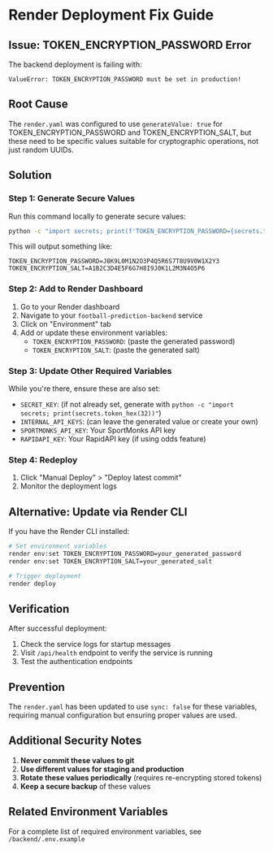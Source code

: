 # Render Deployment Fix Guide

## Issue: TOKEN_ENCRYPTION_PASSWORD Error

The backend deployment is failing with:
```
ValueError: TOKEN_ENCRYPTION_PASSWORD must be set in production!
```

## Root Cause

The `render.yaml` was configured to use `generateValue: true` for TOKEN_ENCRYPTION_PASSWORD and TOKEN_ENCRYPTION_SALT, but these need to be specific values suitable for cryptographic operations, not just random UUIDs.

## Solution

### Step 1: Generate Secure Values

Run this command locally to generate secure values:

```bash
python -c "import secrets; print(f'TOKEN_ENCRYPTION_PASSWORD={secrets.token_urlsafe(32)}\nTOKEN_ENCRYPTION_SALT={secrets.token_urlsafe(32)}')"
```

This will output something like:
```
TOKEN_ENCRYPTION_PASSWORD=J8K9L0M1N2O3P4Q5R6S7T8U9V0W1X2Y3
TOKEN_ENCRYPTION_SALT=A1B2C3D4E5F6G7H8I9J0K1L2M3N4O5P6
```

### Step 2: Add to Render Dashboard

1. Go to your Render dashboard
2. Navigate to your `football-prediction-backend` service
3. Click on "Environment" tab
4. Add or update these environment variables:
   - `TOKEN_ENCRYPTION_PASSWORD`: (paste the generated password)
   - `TOKEN_ENCRYPTION_SALT`: (paste the generated salt)

### Step 3: Update Other Required Variables

While you're there, ensure these are also set:
- `SECRET_KEY`: (if not already set, generate with `python -c "import secrets; print(secrets.token_hex(32))"`)
- `INTERNAL_API_KEYS`: (can leave the generated value or create your own)
- `SPORTMONKS_API_KEY`: Your SportMonks API key
- `RAPIDAPI_KEY`: Your RapidAPI key (if using odds feature)

### Step 4: Redeploy

1. Click "Manual Deploy" > "Deploy latest commit"
2. Monitor the deployment logs

## Alternative: Update via Render CLI

If you have the Render CLI installed:

```bash
# Set environment variables
render env:set TOKEN_ENCRYPTION_PASSWORD=your_generated_password
render env:set TOKEN_ENCRYPTION_SALT=your_generated_salt

# Trigger deployment
render deploy
```

## Verification

After successful deployment:
1. Check the service logs for startup messages
2. Visit `/api/health` endpoint to verify the service is running
3. Test the authentication endpoints

## Prevention

The `render.yaml` has been updated to use `sync: false` for these variables, requiring manual configuration but ensuring proper values are used.

## Additional Security Notes

1. **Never commit these values to git**
2. **Use different values for staging and production**
3. **Rotate these values periodically** (requires re-encrypting stored tokens)
4. **Keep a secure backup** of these values

## Related Environment Variables

For a complete list of required environment variables, see `/backend/.env.example`